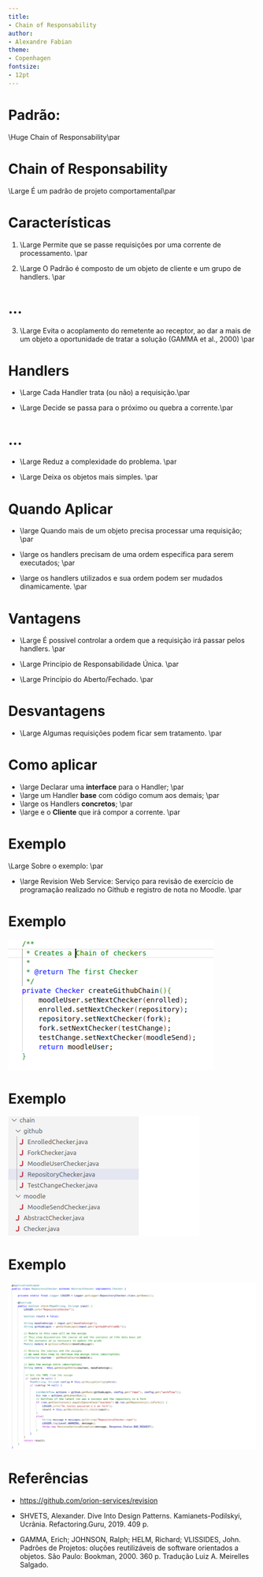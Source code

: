 ```yaml
---
title:
- Chain of Responsability
author:
- Alexandre Fabian
theme:
- Copenhagen
fontsize:
- 12pt
---
```


# Padrão:

\Huge Chain of Responsability\par

# Chain of Responsability

\Large É um padrão de projeto comportamental\par

# Características

1. \Large  Permite que se passe requisições por uma corrente de processamento. \par
   

2. \Large O Padrão é composto de um objeto de cliente e um grupo de handlers.  \par

# ...  
3. \Large Evita o acoplamento do remetente ao receptor, ao dar a mais de um objeto a oportunidade de tratar a solução (GAMMA et al., 2000) \par


# Handlers

- \Large Cada Handler trata (ou não) a requisição.\par
  
- \Large Decide se passa para o próximo ou quebra a corrente.\par

# ...

- \Large Reduz a complexidade do problema. \par
  
- \Large Deixa os objetos mais simples. \par

# Quando Aplicar

- \large Quando mais de um objeto precisa processar uma requisição; \par
  
- \large os handlers precisam de uma ordem especifica para serem executados; \par
  
- \large os handlers utilizados e sua ordem podem ser mudados dinamicamente. \par


# Vantagens

- \Large É possivel controlar a ordem que a requisição irá passar pelos handlers. \par
  
- \Large Princípio de Responsabilidade Única. \par
  
- \Large Princípio do Aberto/Fechado. \par

# Desvantagens

- \Large Algumas requisições podem ficar sem tratamento. \par

# Como aplicar

- \large Declarar uma **interface** para o Handler; \par
- \large um Handler **base** com código comum aos demais; \par
- \large os Handlers **concretos**; \par
- \large e o **Cliente** que irá compor a corrente. \par

# Exemplo

\Large Sobre o exemplo:  \par
- \large Revision Web Service: Serviço para revisão de exercício de
programação realizado no Github e registro de nota no Moodle. \par

# Exemplo
![Chain do Projeto Revision](chain.png)

# Exemplo
![Lista de Checkers](listaCheckers.png)

# Exemplo
![Exemplo de Checker Concreto](checkerConcreto.png)

# Referências

- https://github.com/orion-services/revision

- SHVETS, Alexander. Dive Into Design Patterns. Kamianets-Podilskyi, Ucrânia. Refactoring.Guru, 2019. 409 p.

- GAMMA, Erich; JOHNSON, Ralph; HELM, Richard; VLISSIDES, John. Padrões de Projetos: oluções reutilizáveis de software orientados a objetos. São Paulo: Bookman, 2000. 360 p. Tradução Luiz A. Meirelles Salgado.